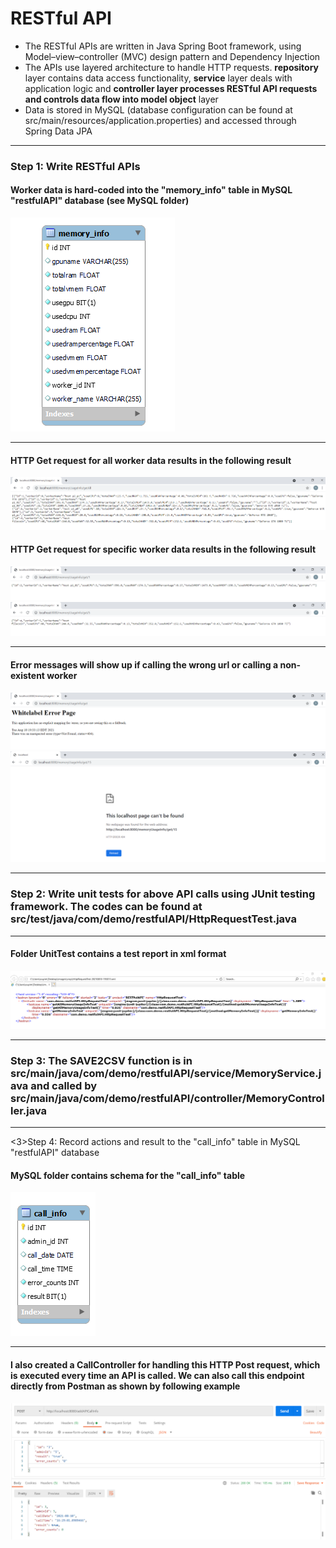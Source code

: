 # RESTful API

<ul>
<li>The RESTful APIs are written in Java Spring Boot framework, using Model–view–controller (MVC) design pattern and Dependency Injection</li>
<li>The APIs use layered architecture to handle HTTP requests. <strong>repository</strong> layer contains data access functionality, <strong>service</strong> layer deals with application logic and <strong>controller layer processes RESTful API requests and controls data flow into model object</strong> layer</li>
<li>Data is stored in MySQL (database configuration can be found at src/main/resources/application.properties) and accessed through Spring Data JPA</li>
</ul>

<hr>
<h3>Step 1: Write RESTful APIs</h3>
<h4>Worker data is hard-coded into the "memory_info" table in MySQL "restfulAPI" database (see MySQL folder)</h4>
<img src="./Images/memoryInfoSchema.png">

<hr>
<h4>HTTP Get request for all worker data results in the following result</h4>
<img src="./Images/allMemoryUsageInfo_2.png">
<h4>HTTP Get request for specific worker data results in the following result</h4>
<img src="./Images/memoryUsageInfo1.png">
<img src="./Images/memoryUsageInfo2.png">

<hr>
<h4>Error messages will show up if calling the wrong url or calling a non-existent worker</h4>
<img src="./Images/error2.png">
<img src="./Images/error1.png">

<hr>
<h3>Step 2: Write unit tests for above API calls using JUnit testing framework. The codes can be found at src/test/java/com/demo/restfulAPI/HttpRequestTest.java</h3>

<hr>
<h4>Folder UnitTest contains a test report in xml format</h4>
<img src="./Images/testReport.png">

<hr>
<h3>Step 3: The SAVE2CSV function is in src/main/java/com/demo/restfulAPI/service/MemoryService.java and called by src/main/java/com/demo/restfulAPI/controller/MemoryController.java</h3>

<hr>
<3>Step 4: Record actions and result to the "call_info" table in MySQL "restfulAPI" database</h3>
<h4> MySQL folder contains schema for the "call_info" table</h4>
<img src="./Images/callInfoSchema.png">

<hr>
<h4>I also created a CallController for handling this HTTP Post request, which is executed every time an API is called. We can also call this endpoint directly from Postman as shown by following example</h4>
<img src="./Images/addAPICallInfo.png">
